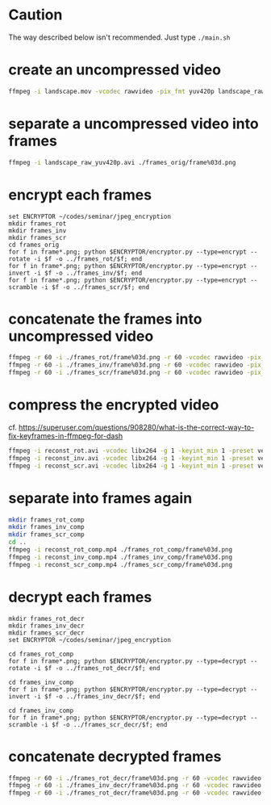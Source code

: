 # Caution

The way described below isn't recommended.
Just type `./main.sh`

# create an uncompressed video

```bash
ffmpeg -i landscape.mov -vcodec rawvideo -pix_fmt yuv420p landscape_raw_yuv420p.avi
```

# separate a uncompressed video into frames

```bash
ffmpeg -i landscape_raw_yuv420p.avi ./frames_orig/frame%03d.png
```

# encrypt each frames

```fish
set ENCRYPTOR ~/codes/seminar/jpeg_encryption
mkdir frames_rot
mkdir frames_inv
mkdir frames_scr
cd frames_orig
for f in frame*.png; python $ENCRYPTOR/encryptor.py --type=encrypt --rotate -i $f -o ../frames_rot/$f; end
for f in frame*.png; python $ENCRYPTOR/encryptor.py --type=encrypt --invert -i $f -o ../frames_inv/$f; end
for f in frame*.png; python $ENCRYPTOR/encryptor.py --type=encrypt --scramble -i $f -o ../frames_scr/$f; end
```

# concatenate the frames into uncompressed video

```bash
ffmpeg -r 60 -i ./frames_rot/frame%03d.png -r 60 -vcodec rawvideo -pix_fmt yuv420p reconst_rot.avi
ffmpeg -r 60 -i ./frames_inv/frame%03d.png -r 60 -vcodec rawvideo -pix_fmt yuv420p reconst_inv.avi
ffmpeg -r 60 -i ./frames_scr/frame%03d.png -r 60 -vcodec rawvideo -pix_fmt yuv420p reconst_scr.avi
```

# compress the encrypted video

cf. https://superuser.com/questions/908280/what-is-the-correct-way-to-fix-keyframes-in-ffmpeg-for-dash

```bash
ffmpeg -i reconst_rot.avi -vcodec libx264 -g 1 -keyint_min 1 -preset veryfast -crf 35 reconst_rot_comp.mp4
ffmpeg -i reconst_inv.avi -vcodec libx264 -g 1 -keyint_min 1 -preset veryfast -crf 35 reconst_inv_comp.mp4
ffmpeg -i reconst_scr.avi -vcodec libx264 -g 1 -keyint_min 1 -preset veryfast -crf 35 reconst_scr_comp.mp4
```

# separate into frames again

```bash
mkdir frames_rot_comp
mkdir frames_inv_comp
mkdir frames_scr_comp
cd ..
ffmpeg -i reconst_rot_comp.mp4 ./frames_rot_comp/frame%03d.png
ffmpeg -i reconst_inv_comp.mp4 ./frames_inv_comp/frame%03d.png
ffmpeg -i reconst_scr_comp.mp4 ./frames_scr_comp/frame%03d.png
```

# decrypt each frames

```fish
mkdir frames_rot_decr
mkdir frames_inv_decr
mkdir frames_scr_decr
set ENCRYPTOR ~/codes/seminar/jpeg_encryption
```

```fish
cd frames_rot_comp
for f in frame*.png; python $ENCRYPTOR/encryptor.py --type=decrypt --rotate -i $f -o ../frames_rot_decr/$f; end
```

```fish
cd frames_inv_comp
for f in frame*.png; python $ENCRYPTOR/encryptor.py --type=decrypt --invert -i $f -o ../frames_inv_decr/$f; end
```

```fish
cd frames_inv_comp
for f in frame*.png; python $ENCRYPTOR/encryptor.py --type=decrypt --scramble -i $f -o ../frames_scr_decr/$f; end
```

# concatenate decrypted frames

```bash
ffmpeg -r 60 -i ./frames_rot_decr/frame%03d.png -r 60 -vcodec rawvideo -pix_fmt yuv420p reconst_rot_comp_decr.avi
ffmpeg -r 60 -i ./frames_inv_decr/frame%03d.png -r 60 -vcodec rawvideo -pix_fmt yuv420p reconst_inv_comp_decr.avi
ffmpeg -r 60 -i ./frames_rot_decr/frame%03d.png -r 60 -vcodec rawvideo -pix_fmt yuv420p reconst_scr_comp_decr.avi
```






